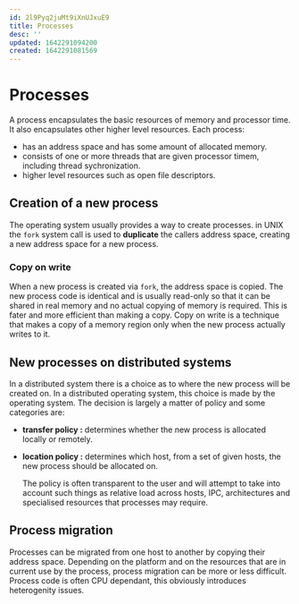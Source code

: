 ```yaml
---
id: 2l9Pyq2juMt9iXnUJxuE9
title: Processes
desc: ''
updated: 1642291094200
created: 1642291081569
---
```

# Processes

A process encapsulates the basic resources of memory and processor time. It also encapsulates other higher level resources. Each process:

* has an address space and has some amount of allocated memory.
* consists of one or more threads that are given processor timem, including thread sychronization.
* higher level resources such as open file descriptors.

## Creation of a new process

The operating system usually provides a way to create processes. in UNIX the `fork` system call is used to **duplicate** the callers address space, creating a new address space for a new process.

### Copy on write

When a new process is created via `fork`, the address space is copied. The new process code is identical and is usually read-only so that it can be shared in real memory and no actual copying of memory is required. This is fater and more efficient than making a copy. Copy on write is a technique that makes a copy of a memory region only when the new process actually writes to it.

## New processes on distributed systems

In a distributed system there is a choice as to where the new process will be created on. In a distributed operating system, this choice is made by the operating system. The decision is largely a matter of policy and some categories are:

* **transfer policy :** determines whether the new process is allocated locally or remotely. 
* **location policy :** determines which host, from a set of given hosts, the new process should be allocated on.

  The policy is often transparent to the user and will attempt to take into account such things as relative load across hosts, IPC, architectures and specialised resources that processes may require.

## Process migration

Processes can be migrated from one host to another by copying their address space. Depending on the platform and on the resources that are in current use by the process, process migration can be more or less difficult. Process code is often CPU dependant, this obviously introduces heterogenity issues.
